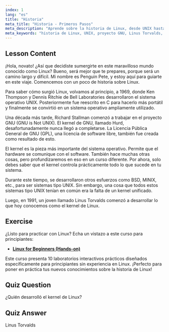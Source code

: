 ```yaml
---
index: 1
lang: "es"
title: "Historia"
meta_title: "Historia - Primeros Pasos"
meta_description: "Aprende sobre la historia de Linux, desde UNIX hasta Linus Torvalds y el proyecto GNU. Comprende sus orígenes y evolución para principiantes."
meta_keywords: "historia de Linux, UNIX, proyecto GNU, Linus Torvalds, kernel de Linux, Linux para principiantes, tutorial de Linux, guía de Linux"
---
```


## Lesson Content

¡Hola, novato! ¿Así que decidiste sumergirte en este maravilloso mundo conocido como Linux? Bueno, será mejor que te prepares, porque será un camino largo y difícil. Mi nombre es Penguin Pete, y estoy aquí para guiarte en este viaje. Comencemos con un poco de historia sobre Linux.

Para saber cómo surgió Linux, volvamos al principio, a 1969, donde Ken Thompson y Dennis Ritchie de Bell Laboratories desarrollaron el sistema operativo UNIX. Posteriormente fue reescrito en C para hacerlo más portátil y finalmente se convirtió en un sistema operativo ampliamente utilizado.

Una década más tarde, Richard Stallman comenzó a trabajar en el proyecto GNU (GNU is Not UNIX). El kernel de GNU, llamado Hurd, desafortunadamente nunca llegó a completarse. La Licencia Pública General de GNU (GPL), una licencia de software libre, también fue creada como resultado de esto.

El kernel es la pieza más importante del sistema operativo. Permite que el hardware se comunique con el software. También hace muchas otras cosas, pero profundizaremos en eso en un curso diferente. Por ahora, solo debes saber que el kernel controla prácticamente todo lo que sucede en tu sistema.

Durante este tiempo, se desarrollaron otros esfuerzos como BSD, MINIX, etc., para ser sistemas tipo UNIX. Sin embargo, una cosa que todos estos sistemas tipo UNIX tenían en común era la falta de un kernel unificado.

Luego, en 1991, un joven llamado Linus Torvalds comenzó a desarrollar lo que hoy conocemos como el kernel de Linux.

## Exercise

¿Listo para practicar con Linux? Echa un vistazo a este curso para principiantes:

- **[Linux for Beginners (Hands-on)](https://labex.io/es/learn/linux)**

Este curso presenta 10 laboratorios interactivos prácticos diseñados específicamente para principiantes sin experiencia en Linux. ¡Perfecto para poner en práctica tus nuevos conocimientos sobre la historia de Linux!

## Quiz Question

¿Quién desarrolló el kernel de Linux?

## Quiz Answer

Linus Torvalds
